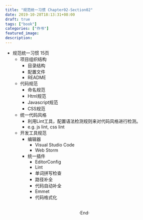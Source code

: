 ```yaml
---
title: "规范统一习惯 Chapter02-Section02"
date: 2019-10-28T18:13:31+08:00
draft: true
tags: ["book"]
categories: ["作书"]
featured_image: 
description: 
---
```


- 规范统一习惯 15页
  - 项目组织结构
    - 目录结构
    - 配置文件
    - README
  - 代码规范
    - 命名规范
    - Html规范
    - Javascript规范
    - CSS规范
  - 统一代码风格
    - 利用Lint工具，配置语法检测规则来对代码风格进行检测。
    - e.g.  js lint, css lint
  - 开发工具规范
    - 编辑器
      - Visual Studio Code 
      - Web Storm
    - 统一插件
      - EditorConfig
      - Lint
      - 单词拼写检查
      - 路径补全
      - 代码自动补全
      - Emmet
      - 代码格式化

<br>

<center>  ·End·  </center>